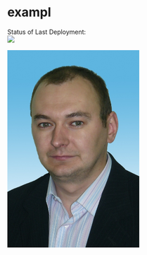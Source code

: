 # exampl

Status of Last Deployment:<br>
<img src="https://github.com/VKosheliuk/exampl/workflows/CI_CD/badge.svg?branch=main"><br>

<IMG SRC="https://github.com/VKosheliuk/exampl/blob/d4a6fb4f19451fe363664a8ca3f1db49f6cec906/templates/Foto_1.jpg" WIDTH = 300><br>
